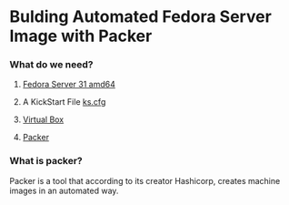 # Bulding Automated Fedora Server Image with Packer

### What do we need?

1. [Fedora Server 31 amd64](http://fedora.c3sl.ufpr.br/linux/releases/31/Server/x86_64/iso/Fedora-Server-dvd-x86_64-31-1.9.iso)

2. A KickStart File [ks.cfg](https://raw.githubusercontent.com/ojpojao/packers-ks-test/master/ks.cfg)

3. [Virtual Box](https://www.virtualbox.org/)

4. [Packer](https://www.packer.io/)

### What is packer?

Packer is a tool that according to its creator Hashicorp, creates machine images in an automated way.


